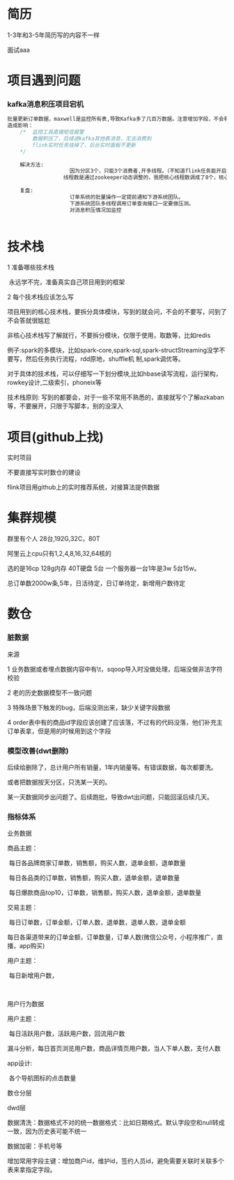 # 简历

1-3年和3-5年简历写的内容不一样

面试aaa



# 项目遇到问题

### kafka消息积压项目宕机

```sql
批量更新订单数据，maxwell是监控所有表,导致Kafka多了几百万数据。注意增加字段，不会有upsert的kafka信息
造成影响：
	/* 	监控工具直接短信报警
	   	数据积压了，后续进kafka其他表消息，无法消费到
	   	flink实时任务挂掉了，后台实时面板不更新
	*/
	
	解决方法:
					因为分区3个，只能3个消费者,开多线程。（不知道flink任务能开启多线程吗）
				  线程数是通过zookeeper动态调整的，我把核心线程数调成了8个，核心线程数改成了10个
				  
	复盘:		
					订单系统的批量操作一定提前通知下游系统团队。
					下游系统团队多线程调用订单查询接口一定要做压测。
					对消息积压情况加监控
	
```









# 技术栈

1 准备哪些技术栈

​	 永远学不完，准备真实自己项目用到的框架

2  每个技术栈应该怎么写

​	项目用到的核心技术栈，要拆分具体模块，写到的就会问，不会的不要写，问到了不会答就很尴尬

​    非核心技术栈写了解就行，不要拆分模块，仅限于使用，取数等，比如redis

   例子:spark的多模块，比如spark-core,spark-sql,spark-structStreaming没学不要写，然后任务执行流程，rdd原地，shuffle机			   			制,spark调优等。



对于具体的技术栈，可以仔细写一下划分模块,比如hbase读写流程，运行架构，rowkey设计,二级索引，phoneix等

技术栈原则:   写到的都要会，对于一些不常用不熟悉的，直接就写个了解azkaban等，不要展开，只限于写脚本，别的没深入



# 项目(github上找)

实时项目

不要直接写实时数仓的建设

flink项目用github上的实时推荐系统，对接算法提供数据



# 集群规模

群里有个人 28台,192G,32C，80T

阿里云上cpu只有1,2,4,8,16,32,64核的

选的是16cp 128g内存  40T硬盘   5台  一个服务器一台1年是3w 5台15w。



总订单数2000w条,5年，日活待定，日订单待定，新增用户数待定



# 数仓

### 脏数据

来源  

1 业务数据或者埋点数据内容中有\t，sqoop导入时没做处理，后端没做非法字符校验

2  老的历史数据模型不一致问题

3 特殊场景下触发的bug，后端没测出来，缺少关键字段数据

4 order表中有的商品id字段应该创建了应该落，不过有的代码没落，他们补充主 订单表拿，但是用的时候用到这个字段

###  模型改善(dwt删除)

后续给删除了，总计用户所有销量，1年内销量等。有错误数据，每次都要洗。

或者把数据按天分区，只洗某一天的。

某一天数据同步出问题了。后续跑批，导致dwt出问题，只能回滚后续几天。		 

### 指标体系

业务数据

商品主题：

​	每日各品牌商家订单数，销售额，购买人数，退单金额，退单数量

​	每日各品类的订单数，销售额，购买人数，退单金额，退单数量

​	每日爆款商品top10，订单数，销售额，购买人数，退单金额，退单数量



交易主题：

​	每日订单数，订单金额，订单人数，退单数，退单人数，退单金额

​	每日各渠道带来的订单金额，订单数量，订单人数(微信公众号，小程序推广，直播，app购买)



用户主题：

​	每日新增用户数，

​	

用户行为数据

用户主题：

​	每日活跃用户数，活跃用户数，回流用户数

​	漏斗分析，每日首页浏览用户数，商品详情页用户数，当人下单人数，支付人数



app设计:

​	各个导航图标的点击数量







数仓分层



dwd层

数据清洗：数据格式不对的统一数据格式：比如日期格式。默认字段空和null转成一致，因为历史表可能不统一

数据加密：手机号等

增加常用字段主键：增加商户id，维护id，签约人员id，避免需要关联时关联多个表来拿指定字段。